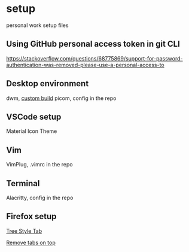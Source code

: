 # setup
personal work setup files

## Using GitHub personal access token in git CLI
https://stackoverflow.com/questions/68775869/support-for-password-authentication-was-removed-please-use-a-personal-access-to

## Desktop environment
dwm, [custom build](https://github.com/ColumbusUtrigas/dwm)
picom, config in the repo

## VSCode setup
Material Icon Theme

## Vim
VimPlug, .vimrc in the repo

## Terminal
Alacritty, config in the repo

## Firefox setup
[Tree Style Tab](https://addons.mozilla.org/en-US/firefox/addon/tree-style-tab/)

[Remove tabs on top](https://medium.com/@Aenon/firefox-hide-native-tabs-and-titlebar-f0b00bdbb88b)
